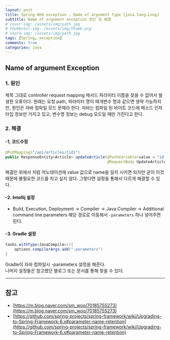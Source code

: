 ```yaml
---
layout: post
title: Spring Web exception - Name of argument type [java.lang.Long]
subtitle: Name of argument exception 원인 및 해결
# cover-img: /assets/img/path.jpg
# thumbnail-img: /assets/img/thumb.png
# share-img: /assets/img/path.jpg
tags: [Spring, exception]
comments: true
categories: java
---
```


## Name of argument Exception
### 1. 원인
제목 그대로 controller request mapping 메서드 파라미터 이름을 찾을 수 없어서 발생한 오류이다. 원래는 요청 path, 파라미터 명이 매개변수 명과 같으면 생략 가능하지만,
원인은 자바 컴파일 모드 문제라 한다. 자바는 컴파일 된 바이트 코드에 메소드 인자 타입 정보만 가지고 있고, 변수명 정보는 debug 모드일 때만 가진다고 한다.

### 2. 해결
#### -1, 코드수정
```java
@PutMapping("/api/articles/{id}")
public ResponseEntity<Article> updateArticle(@PathVariable(value = "id") long id,
                                             @RequestBody UpdateArticleRequest request) {
```
해결은 위에서 처럼 어노테이션에 value 값으로 name을 일치 시키면 되지만 굳이 이것 때문에 불필요한 코드를 치고 싶지 않다.
그렇다면 설정을 통해서 다르게 해결할 수 있다.

#### -2. Intellij 설정
- Build, Execution, Deployment → Compiler → Java Compiler → Additional command line parameters
해당 경로로 이동해서 ```-parameters``` 하나 넣어주면 된다.

#### -3. Gradle 설정
```java
tasks.withType<JavaCompile>(){
    options.compilerArgs.add("-parameters")
}
```
Gradle이 자바 컴파일시 -parameters 설정을 해준다.  
나머지 설정들은 참고했던 블로그 또는 문서를 통해 찾을 수 있다.

---
## 참고
- [https://m.blog.naver.com/sm_woo/70185755273](https://m.blog.naver.com/sm_woo/70185755273)
- [https://github.com/spring-projects/spring-framework/wiki/Upgrading-to-Spring-Framework-6.x#parameter-name-retention](https://github.com/spring-projects/spring-framework/wiki/Upgrading-to-Spring-Framework-6.x#parameter-name-retention)